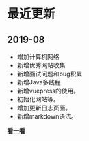 # 最近更新

## 2019-08

+ 增加计算机网络
+ 新增优秀网站收集
+ 新增面试问题和bug积累
+ 新增Java多线程
+ 新增vuepress的使用。
+ 初始化网站等。
+ 增加更新日志页面。
+ 新增markdown语法。

[**看一看**](/changelog/2019-08.html)
